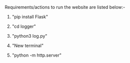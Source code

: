 Requirements/actions to run the website are listed below:-


1) "pip install Flask"

2) "cd logger"
 
3) "python3 log.py"
 
4) "New terminal"

5) "python -m http.server"
